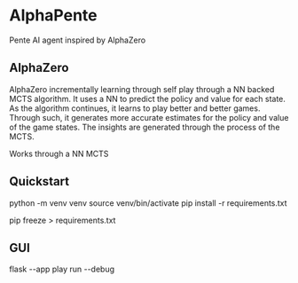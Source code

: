 # AlphaPente
Pente AI agent inspired by AlphaZero

## AlphaZero
AlphaZero incrementally learning through self play through a NN backed MCTS algorithm. 
It uses a NN to predict the policy and value for each state. 
As the algorithm continues, it learns to play better and better games. 
Through such, it generates more accurate estimates for the policy and value of the game states. 
The insights are generated through the process of the MCTS.

Works through a NN MCTS

## Quickstart
<!-- start python virtual env -->
python -m venv venv
source venv/bin/activate
pip install -r requirements.txt

<!-- generate requirments.txt -->
pip freeze > requirements.txt



## GUI
flask --app play run --debug


